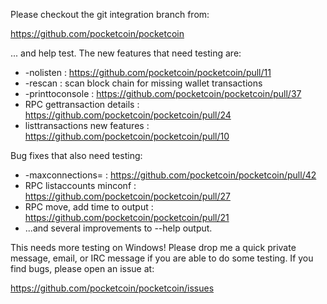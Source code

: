 Please checkout the git integration branch from:

https://github.com/pocketcoin/pocketcoin

... and help test.  The new features that need testing are:

* -nolisten : https://github.com/pocketcoin/pocketcoin/pull/11
* -rescan : scan block chain for missing wallet transactions
* -printtoconsole : https://github.com/pocketcoin/pocketcoin/pull/37
* RPC gettransaction details : https://github.com/pocketcoin/pocketcoin/pull/24
* listtransactions new features : https://github.com/pocketcoin/pocketcoin/pull/10

Bug fixes that also need testing:

* -maxconnections= : https://github.com/pocketcoin/pocketcoin/pull/42
* RPC listaccounts minconf : https://github.com/pocketcoin/pocketcoin/pull/27
* RPC move, add time to output : https://github.com/pocketcoin/pocketcoin/pull/21
* ...and several improvements to --help output.

This needs more testing on Windows!  Please drop me a quick private message, email, or IRC message if you are able to do some testing.  If you find bugs, please open an issue at:

https://github.com/pocketcoin/pocketcoin/issues
